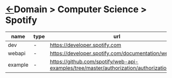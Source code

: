 <head><link rel="stylesheet" href="../../md.css"/></head>

[//]: #(Reference)
[Repo_Readme]:    ../README.md

[Airflow_Code]:        ../../../library/lib-airflow/README.md
[Object_list]:        ./list/object_list.md
[Organization_list]:  ../../doc-organization/README.md
[Aws_Whatis]:         ../../doc-it/aws/README.md
[Term_list]:   ./list/term_list.md
[Reference_List]:     ./list/reference_list.md


# [&larr;][Repo_Readme]Domain > Computer Science > Spotify

|name|type|url|
|-|-|-|
|dev|-|https://developer.spotify.com|
|webapi|-|https://developer.spotify.com/documentation/web-api|
|example|-|https://github.com/spotify/web-api-examples/tree/master/authorization/authorization_code|
